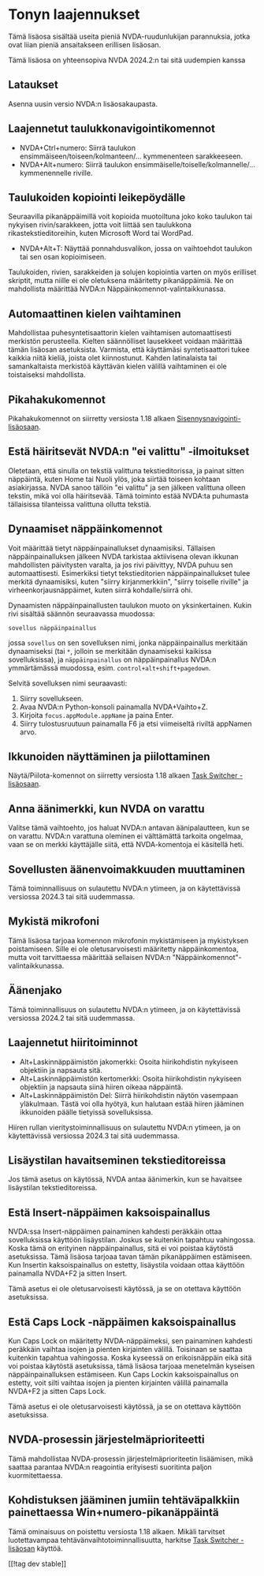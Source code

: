 # Tonyn laajennukset #

Tämä lisäosa sisältää useita pieniä NVDA-ruudunlukijan parannuksia, jotka
ovat liian pieniä ansaitakseen erillisen lisäosan.

Tämä lisäosa on yhteensopiva NVDA 2024.2:n tai sitä uudempien kanssa

## Lataukset

Asenna uusin versio NVDA:n lisäosakaupasta.

## Laajennetut taulukkonavigointikomennot
* NVDA+Ctrl+numero: Siirrä taulukon
  ensimmäiseen/toiseen/kolmanteen/... kymmenenteen sarakkeeseen.
* NVDA+Alt+numero: Siirrä taulukon
  ensimmäiselle/toiselle/kolmannelle/... kymmenennelle riville.

## Taulukoiden kopiointi leikepöydälle

Seuraavilla pikanäppäimillä voit kopioida muotoiltuna joko koko taulukon tai
nykyisen rivin/sarakkeen, jotta voit liittää sen taulukkona
rikastekstieditoreihin, kuten Microsoft Word tai WordPad.

* NVDA+Alt+T: Näyttää ponnahdusvalikon, jossa on vaihtoehdot taulukon tai
  sen osan kopioimiseen.

Taulukoiden, rivien, sarakkeiden ja solujen kopiointia varten on myös
erilliset skriptit, mutta niille ei ole oletuksena määritetty
pikanäppäimiä. Ne on mahdollista määrittää NVDA:n
Näppäinkomennot-valintaikkunassa.

## Automaattinen kielen vaihtaminen
Mahdollistaa puhesyntetisaattorin kielen vaihtamisen automaattisesti
merkistön perusteella. Kielten säännölliset lausekkeet voidaan määrittää
tämän lisäosan asetuksista. Varmista, että käyttämäsi syntetisaattori tukee
kaikkia niitä kieliä, joista olet kiinnostunut. Kahden latinalaista tai
samankaltaista merkistöä käyttävän kielen välillä vaihtaminen ei ole
toistaiseksi mahdollista.

## Pikahakukomennot

Pikahakukomennot on siirretty versiosta 1.18 alkaen
[Sisennysnavigointi-lisäosaan](https://github.com/mltony/nvda-indent-nav).

## Estä häiritsevät NVDA:n "ei valittu" -ilmoitukset

Oletetaan, että sinulla on tekstiä valittuna tekstieditorissa, ja painat
sitten näppäintä, kuten Home tai Nuoli ylös, joka siirtää toiseen kohtaan
asiakirjassa. NVDA sanoo tällöin "ei valittu" ja sen jälkeen valittuna
olleen tekstin, mikä voi olla häiritsevää. Tämä toiminto estää NVDA:ta
puhumasta tällaisissa tilanteissa valittuna ollutta tekstiä.

## Dynaamiset näppäinkomennot

Voit määrittää tietyt näppäinpainallukset dynaamisiksi. Tällaisen
näppäinpainalluksen jälkeen NVDA tarkistaa aktiivisena olevan ikkunan
mahdollisten päivitysten varalta, ja jos rivi päivittyy, NVDA puhuu sen
automaattisesti. Esimerkiksi tietyt tekstieditorien näppäinpainallukset
tulee merkitä dynaamisiksi, kuten "siirry kirjanmerkkiin", "siirry toiselle
riville" ja virheenkorjausnäppäimet, kuten siirrä kohdalle/siirrä ohi.

Dynaamisten näppäinpainallusten taulukon muoto on yksinkertainen. Kukin rivi
sisältää säännön seuraavassa muodossa:
```
sovellus näppäinpainallus
```
jossa `sovellus` on sen sovelluksen nimi, jonka näppäinpainallus merkitään
dynaamiseksi (tai `*`, jolloin se merkitään dynaamiseksi kaikissa
sovelluksissa), ja `näppäinpainallus` on näppäinpainallus NVDA:n
ymmärtämässä muodossa, esim. `control+alt+shift+pagedown`.

Selvitä sovelluksen nimi seuraavasti:

1. Siirry sovellukseen.
2. Avaa NVDA:n Python-konsoli painamalla NVDA+Vaihto+Z.
3. Kirjoita `focus.appModule.appName` ja paina Enter.
4. Siirry tulostusruutuun painamalla F6 ja etsi viimeiseltä riviltä appNamen
   arvo.

## Ikkunoiden näyttäminen ja piilottaminen

Näytä/Piilota-komennot on siirretty versiosta 1.18 alkaen [Task Switcher
-lisäosaan](https://github.com/mltony/nvda-task-switcher).

## Anna äänimerkki, kun NVDA on varattu

Valitse tämä vaihtoehto, jos haluat NVDA:n antavan äänipalautteen, kun se on
varattu. NVDA:n varattuna oleminen ei välttämättä tarkoita ongelmaa, vaan se
on merkki käyttäjälle siitä, että NVDA-komentoja ei käsitellä heti.

## Sovellusten äänenvoimakkuuden muuttaminen

Tämä toiminnallisuus on sulautettu NVDA:n ytimeen, ja on käytettävissä
versiossa 2024.3 tai sitä uudemmassa.

## Mykistä mikrofoni

Tämä lisäosa tarjoaa komennon mikrofonin mykistämiseen ja mykistyksen
poistamiseen. Sille ei ole oletusarvoisesti määritetty näppäinkomentoa,
mutta voit tarvittaessa määrittää sellaisen NVDA:n
"Näppäinkomennot"-valintaikkunassa.

## Äänenjako

Tämä toiminnallisuus on sulautettu NVDA:n ytimeen, ja on käytettävissä
versiossa 2024.2 tai sitä uudemmassa.

## Laajennetut hiiritoiminnot

* Alt+Laskinnäppäimistön jakomerkki: Osoita hiirikohdistin nykyiseen
  objektiin ja napsauta sitä.
* Alt+Laskinnäppäimistön kertomerkki: Osoita hiirikohdistin nykyiseen
  objektiin ja napsauta siinä hiiren oikeaa näppäintä.
* Alt+Laskinnäppäimistön Del: Siirrä hiirikohdistin näytön vasempaan
  yläkulmaan. Tästä voi olla hyötyä, kun halutaan estää hiiren jääminen
  ikkunoiden päälle tietyissä sovelluksissa.

Hiiren rullan vieritystoiminnallisuus on sulautettu NVDA:n ytimeen, ja on
käytettävissä versiossa 2024.3 tai sitä uudemmassa.

## Lisäystilan havaitseminen tekstieditoreissa

Jos tämä asetus on käytössä, NVDA antaa äänimerkin, kun se havaitsee
lisäystilan tekstieditoreissa.

## Estä Insert-näppäimen kaksoispainallus

NVDA:ssa Insert-näppäimen painaminen kahdesti peräkkäin ottaa sovelluksissa
käyttöön lisäystilan. Joskus se kuitenkin tapahtuu vahingossa. Koska tämä on
erityinen näppäinpainallus, sitä ei voi poistaa käytöstä asetuksissa. Tämä
lisäosa tarjoaa tavan tämän pikanäppäimen estämiseen. Kun Insertin
kaksoispainallus on estetty, lisäystila voidaan ottaa käyttöön painamalla
NVDA+F2 ja sitten Insert.

Tämä asetus ei ole oletusarvoisesti käytössä, ja se on otettava käyttöön
asetuksissa.

## Estä Caps Lock -näppäimen kaksoispainallus

Kun Caps Lock on määritetty NVDA-näppäimeksi, sen painaminen kahdesti
peräkkäin vaihtaa isojen ja pienten kirjainten välillä. Toisinaan se saattaa
kuitenkin tapahtua vahingossa. Koska kyseessä on erikoisnäppäin eikä sitä
voi poistaa käytöstä asetuksissa, tämä lisäosa tarjoaa menetelmän kyseisen
näppäinpainalluksen estämiseen. Kun Caps Lockin kaksoispainallus on estetty,
voit silti vaihtaa isojen ja pienten kirjainten välillä painamalla NVDA+F2
ja sitten Caps Lock.

Tämä asetus ei ole oletusarvoisesti käytössä, ja se on otettava käyttöön
asetuksissa.

## NVDA-prosessin järjestelmäprioriteetti

Tämä mahdollistaa NVDA-prosessin järjestelmäprioriteetin lisäämisen, mikä
saattaa parantaa NVDA:n reagointia erityisesti suoritinta paljon
kuormitettaessa.

## Kohdistuksen jääminen jumiin tehtäväpalkkiin painettaessa Win+numero-pikanäppäintä

Tämä ominaisuus on poistettu versiosta 1.18 alkaen. Mikäli tarvitset
luotettavampaa tehtävänvaihtotoiminnallisuutta, harkitse [Task Switcher
-lisäosan](https://github.com/mltony/nvda-task-switcher) käyttöä.

[[!tag dev stable]]

[1]: https://www.nvaccess.org/addonStore/legacy?file=tonysEnhancements
